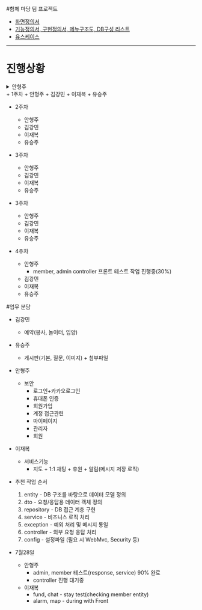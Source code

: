 #함께 마당 팀 프로젝트

+ [화면정의서](https://www.figma.com/design/nTh81nva0JrQA1IakEUY2y/%ED%95%A8%EA%B2%8C%EB%A7%88%EB%8B%B9-%ED%99%94%EB%A9%B4%EC%A0%95%EC%9D%98%EC%84%9C?node-id=27-73&t=uppo0fHdFbpJ5gqJ-0)
+ [기능정의서, 구현정의서, 메뉴구조도, DB구성 리스트](https://docs.google.com/spreadsheets/d/11IeV-mdxs4t-SV8Si9VfBWFi8TP4IR0em3ZXPzXKcso/edit?gid=0#gid=0)
+ [유스케이스](https://app.diagrams.net/#G1TyS2MtcFxZIYL2ozCjKoXumwz_kmENtK#%7B%22pageId%22%3A%22aozdoE-P7H4EPuOHVj0a%22%7D)

-----------------------------------------------------------------------------------------------------------------
# 진행상황
<details>
    <summary>안형주</summary>

    <!-- 한줄띄고 작성 -->
    - 여기에
    - 작성
</details>
+ 1주차
  + 안형주
  + 김강민
  + 이재복
  + 유승주
  
+ 2주차
  + 안형주
  + 김강민
  + 이재복
  + 유승주
+ 3주차
  + 안형주
  + 김강민
  + 이재복
  + 유승주
+ 3주차
  + 안형주
  + 김강민
  + 이재복
  + 유승주

+ 4주차
  + 안형주
    + member, admin controller 프론트 테스트 작업 진행중(30%)
  + 김강민
  + 이재복
  + 유승주
    
#업무 분담

+ 김강민
  + 예약(봉사, 놀이터, 입양)

+ 유승주
  + 게시판(기본, 질문, 이미지) + 첨부파일 

+ 안형주
  + 보안
    + 로그인+카카오로그인
    + 휴대폰 인증
    + 회원가입
    + 계정 접근관련
    + 마이페이지
    + 관리자
    + 회원

+ 이재복
  + 서비스기능
    + 지도 + 1:1 채팅 + 후원 + 알림(메시지 저장 로직)

+ 추천 작업 순서
  1. entity - DB 구조를 바탕으로 데이터 모델 정의
  2. dto - 	요청/응답용 데이터 객체 정의
  3. repository - DB 접근 계층 구현
  4. service - 비즈니스 로직 처리
  5. exception - 예외 처리 및 메시지 통일
  6. controller - 외부 요청 응답 처리
  7. config - 설정파일 (필요 시 WebMvc, Security 등)
 



+ 7월28일
  + 안형주
    + admin, member 테스트(response, service) 90% 완료
    + controller 진행 대기중
  + 이재복
    + fund, chat - stay test(checking member entity)
    + alarm, map - during with Front
  
